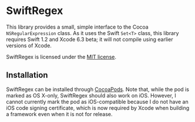 # SwiftRegex

This library provides a small, simple interface to the Cocoa
`NSRegularExpression` class. As it uses the Swift `Set<T>` class,
this library requires Swift 1.2 and Xcode 6.3 beta; it will not
compile using earlier versions of Xcode.

SwiftRegex is licensed under the [MIT license](LICENSE.md).

## Installation

SwiftRegex can be installed through [CocoaPods](http://cocoapods.org).
Note that, while the pod is marked as OS X-only, SwiftRegex should also
work on iOS. However, I cannot currently mark the pod as iOS-compatible
because I do not have an iOS code signing certificate, which is now
required by Xcode when building a framework even when it is not for release.
